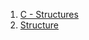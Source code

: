 1.  [C - Structures](https://www.exforsys.com/tutorials/c-plus-plus/c-structures.html)
2.  [Structure](https://en.wikipedia.org/wiki/Structure)
